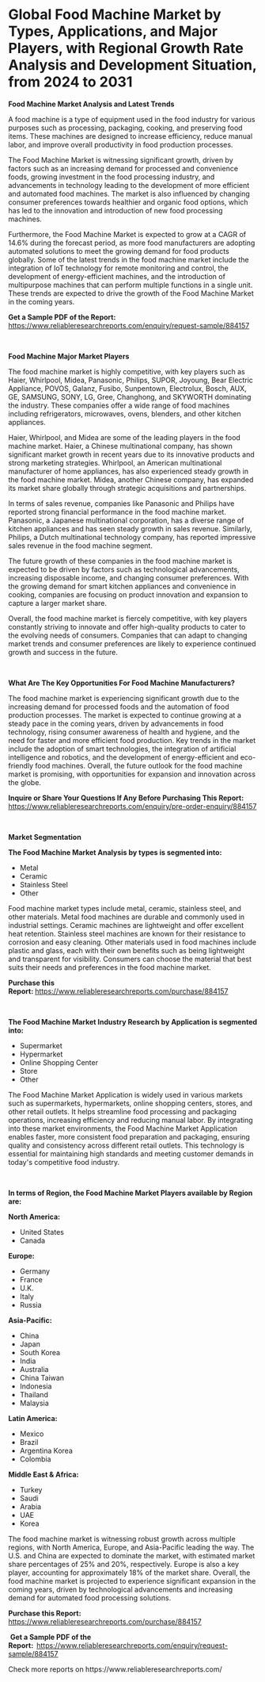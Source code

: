 <p><h1>Global Food Machine Market by Types, Applications, and Major Players, with Regional Growth Rate Analysis and Development Situation, from 2024 to 2031</h1></p><p><strong>Food Machine Market Analysis and Latest Trends</strong></p>
<p><p>A food machine is a type of equipment used in the food industry for various purposes such as processing, packaging, cooking, and preserving food items. These machines are designed to increase efficiency, reduce manual labor, and improve overall productivity in food production processes.</p><p>The Food Machine Market is witnessing significant growth, driven by factors such as an increasing demand for processed and convenience foods, growing investment in the food processing industry, and advancements in technology leading to the development of more efficient and automated food machines. The market is also influenced by changing consumer preferences towards healthier and organic food options, which has led to the innovation and introduction of new food processing machines.</p><p>Furthermore, the Food Machine Market is expected to grow at a CAGR of 14.6% during the forecast period, as more food manufacturers are adopting automated solutions to meet the growing demand for food products globally. Some of the latest trends in the food machine market include the integration of IoT technology for remote monitoring and control, the development of energy-efficient machines, and the introduction of multipurpose machines that can perform multiple functions in a single unit. These trends are expected to drive the growth of the Food Machine Market in the coming years.</p></p>
<p><strong>Get a Sample PDF of the Report:&nbsp;</strong> <a href="https://www.reliableresearchreports.com/enquiry/request-sample/884157">https://www.reliableresearchreports.com/enquiry/request-sample/884157</a></p>
<p>&nbsp;</p>
<p><strong>Food Machine Major Market Players</strong></p>
<p><p>The food machine market is highly competitive, with key players such as Haier, Whirlpool, Midea, Panasonic, Philips, SUPOR, Joyoung, Bear Electric Appliance, POVOS, Galanz, Fusibo, Sunpentown, Electrolux, Bosch, AUX, GE, SAMSUNG, SONY, LG, Gree, Changhong, and SKYWORTH dominating the industry. These companies offer a wide range of food machines including refrigerators, microwaves, ovens, blenders, and other kitchen appliances.</p><p>Haier, Whirlpool, and Midea are some of the leading players in the food machine market. Haier, a Chinese multinational company, has shown significant market growth in recent years due to its innovative products and strong marketing strategies. Whirlpool, an American multinational manufacturer of home appliances, has also experienced steady growth in the food machine market. Midea, another Chinese company, has expanded its market share globally through strategic acquisitions and partnerships.</p><p>In terms of sales revenue, companies like Panasonic and Philips have reported strong financial performance in the food machine market. Panasonic, a Japanese multinational corporation, has a diverse range of kitchen appliances and has seen steady growth in sales revenue. Similarly, Philips, a Dutch multinational technology company, has reported impressive sales revenue in the food machine segment.</p><p>The future growth of these companies in the food machine market is expected to be driven by factors such as technological advancements, increasing disposable income, and changing consumer preferences. With the growing demand for smart kitchen appliances and convenience in cooking, companies are focusing on product innovation and expansion to capture a larger market share.</p><p>Overall, the food machine market is fiercely competitive, with key players constantly striving to innovate and offer high-quality products to cater to the evolving needs of consumers. Companies that can adapt to changing market trends and consumer preferences are likely to experience continued growth and success in the future.</p></p>
<p>&nbsp;</p>
<p><strong>What Are The Key Opportunities For Food Machine Manufacturers?</strong></p>
<p><p>The food machine market is experiencing significant growth due to the increasing demand for processed foods and the automation of food production processes. The market is expected to continue growing at a steady pace in the coming years, driven by advancements in food technology, rising consumer awareness of health and hygiene, and the need for faster and more efficient food production. Key trends in the market include the adoption of smart technologies, the integration of artificial intelligence and robotics, and the development of energy-efficient and eco-friendly food machines. Overall, the future outlook for the food machine market is promising, with opportunities for expansion and innovation across the globe.</p></p>
<p><strong>Inquire or Share Your Questions If Any Before Purchasing This Report:</strong> <a href="https://www.reliableresearchreports.com/enquiry/pre-order-enquiry/884157">https://www.reliableresearchreports.com/enquiry/pre-order-enquiry/884157</a></p>
<p>&nbsp;</p>
<p><strong>Market Segmentation</strong></p>
<p><strong>The Food Machine Market Analysis by types is segmented into:</strong></p>
<p><ul><li>Metal</li><li>Ceramic</li><li>Stainless Steel</li><li>Other</li></ul></p>
<p><p>Food machine market types include metal, ceramic, stainless steel, and other materials. Metal food machines are durable and commonly used in industrial settings. Ceramic machines are lightweight and offer excellent heat retention. Stainless steel machines are known for their resistance to corrosion and easy cleaning. Other materials used in food machines include plastic and glass, each with their own benefits such as being lightweight and transparent for visibility. Consumers can choose the material that best suits their needs and preferences in the food machine market.</p></p>
<p><strong>Purchase this Report:&nbsp;</strong><a href="https://www.reliableresearchreports.com/purchase/884157">https://www.reliableresearchreports.com/purchase/884157</a></p>
<p>&nbsp;</p>
<p><strong>The Food Machine Market Industry Research by Application is segmented into:</strong></p>
<p><ul><li>Supermarket</li><li>Hypermarket</li><li>Online Shopping Center</li><li>Store</li><li>Other</li></ul></p>
<p><p>The Food Machine Market Application is widely used in various markets such as supermarkets, hypermarkets, online shopping centers, stores, and other retail outlets. It helps streamline food processing and packaging operations, increasing efficiency and reducing manual labor. By integrating into these market environments, the Food Machine Market Application enables faster, more consistent food preparation and packaging, ensuring quality and consistency across different retail outlets. This technology is essential for maintaining high standards and meeting customer demands in today's competitive food industry.</p></p>
<p>&nbsp;</p>
<p><strong>In terms of Region, the Food Machine Market Players available by Region are:</strong></p>
<p>
    <p> <strong> North America: </strong>
        <ul>
            <li>United States</li>
            <li>Canada</li>
        </ul>
        </p> 
    <p> <strong> Europe: </strong>
        <ul>
            <li>Germany</li>
            <li>France</li>
            <li>U.K.</li>
            <li>Italy</li>
            <li>Russia</li>
        </ul>
        </p> 
    <p> <strong> Asia-Pacific: </strong>
        <ul>
            <li>China</li>
            <li>Japan</li>
            <li>South Korea</li>
            <li>India</li>
            <li>Australia</li>
            <li>China Taiwan</li>
            <li>Indonesia</li>
            <li>Thailand</li>
            <li>Malaysia</li>
        </ul>
        </p> 
    <p> <strong> Latin America: </strong>
        <ul>
            <li>Mexico</li>
            <li>Brazil</li>
            <li>Argentina Korea</li>
            <li>Colombia</li>
        </ul>
        </p> 
    <p> <strong> Middle East & Africa: </strong>
        <ul>
            <li>Turkey</li>
            <li>Saudi</li>
            <li>Arabia</li>
            <li>UAE</li>
            <li>Korea</li>
        </ul>
    </p>
    </p>
<p><p>The food machine market is witnessing robust growth across multiple regions, with North America, Europe, and Asia-Pacific leading the way. The U.S. and China are expected to dominate the market, with estimated market share percentages of 25% and 20%, respectively. Europe is also a key player, accounting for approximately 18% of the market share. Overall, the food machine market is projected to experience significant expansion in the coming years, driven by technological advancements and increasing demand for automated food processing solutions.</p></p>
<p><strong>Purchase this Report: </strong><a href="https://www.reliableresearchreports.com/purchase/884157">https://www.reliableresearchreports.com/purchase/884157</a></p>
<p>&nbsp;<strong>Get a Sample PDF of the Report:&nbsp;&nbsp;</strong><a href="https://www.reliableresearchreports.com/enquiry/request-sample/884157">https://www.reliableresearchreports.com/enquiry/request-sample/884157</a></p>
<p><strong></strong></p>
<p>Check more reports on https://www.reliableresearchreports.com/</p>